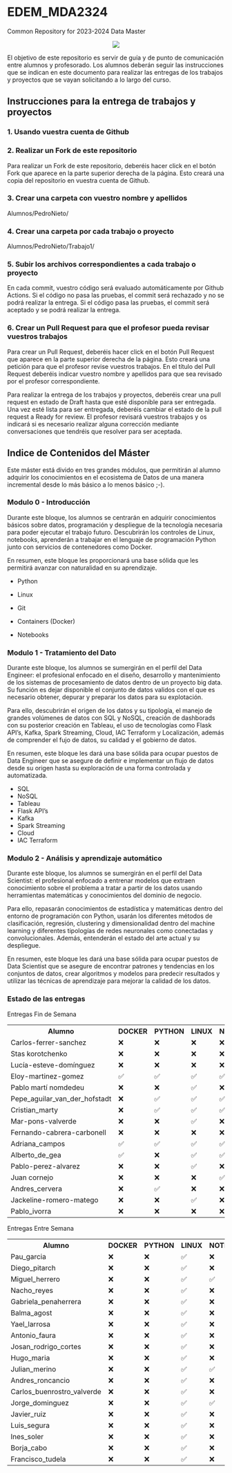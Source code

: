 # EDEM_MDA2324
Common Repository for 2023-2024 Data Master

<div align=center><img src="https://edem.eu/wp-content/uploads/2019/11/peces_edem.png" /></div>

El objetivo de este repositorio es servir de guía y de punto de comunicación entre alumnos y profesorado. Los alumnos deberán seguir las instrucciones que se indican en este documento para realizar las entregas de los trabajos y proyectos que se vayan solicitando a lo largo del curso.

## Instrucciones para la entrega de trabajos y proyectos

### 1. Usando vuestra cuenta de Github
### 2. Realizar un Fork de este repositorio

Para realizar un Fork de este repositorio, deberéis hacer click en el botón Fork que aparece en la parte superior derecha de la página. Esto creará una copia del repositorio en vuestra cuenta de Github.

### 3. Crear una carpeta con vuestro nombre y apellidos

Alumnos/PedroNieto/

### 4. Crear una carpeta por cada trabajo o proyecto

Alumnos/PedroNieto/Trabajo1/

### 5. Subir los archivos correspondientes a cada trabajo o proyecto

En cada commit, vuestro código será evaluado automáticamente por Github Actions. Si el código no pasa las pruebas, el commit será rechazado y no se podrá realizar la entrega. Si el código pasa las pruebas, el commit será aceptado y se podrá realizar la entrega.


### 6. Crear un Pull Request para que el profesor pueda revisar vuestros trabajos

Para crear un Pull Request, deberéis hacer click en el botón Pull Request que aparece en la parte superior derecha de la página. Esto creará una petición para que el profesor revise vuestros trabajos. En el título del Pull Request deberéis indicar vuestro nombre y apellidos para que sea revisado por el profesor correspondiente.

Para realizar la entrega de los trabajos y proyectos, deberéis crear una pull request en estado de Draft hasta que esté disponible para ser entregada. Una vez esté lista para ser entregada, deberéis cambiar el estado de la pull request a Ready for review. El profesor revisará vuestros trabajos y os indicará si es necesario realizar alguna corrección mediante conversaciones que tendréis que resolver para ser aceptada.

## Indice de Contenidos del Máster

Este máster está divido en tres grandes módulos, que permitirán al alumno adquirir los conocimientos en el ecosistema de Datos de una manera incremental desde lo más básico a lo menos básico ;-).

### Modulo 0 - Introducción 
Durante este bloque, los alumnos se centrarán en adquirir conocimientos básicos sobre datos, programación y despliegue de la tecnología necesaria para poder ejecutar el trabajo futuro. Descubrirán los controles de Linux, notebooks, aprenderán a trabajar en el lenguaje de programación Python junto con servicios de contenedores como Docker.

En resumen, este bloque les proporcionará una base sólida que les permitirá avanzar con naturalidad en su aprendizaje.

- Python

- Linux

- Git

- Containers (Docker)

- Notebooks

### Modulo 1 - Tratamiento del Dato
Durante este bloque, los alumnos se sumergirán en el perfil del Data Engineer: el profesional enfocado en el diseño, desarrollo y mantenimiento de los sistemas de procesamiento de datos dentro de un proyecto big data. Su función es dejar disponible el conjunto de datos validos con el que es necesario obtener, depurar y preparar los datos para su explotación.

Para ello, descubrirán el origen de los datos y su tipología, el manejo de grandes volúmenes de datos con SQL y NoSQL, creación de dashborads con su posterior creación en Tableau, el uso de tecnologías como Flask API’s, Kafka, Spark Streaming, Cloud, IAC Terraform y Localización, además de comprender el fujo de datos, su calidad y el gobierno de datos.

En resumen, este bloque les dará una base sólida para ocupar puestos de Data Engineer que se asegure de definir e implementar un flujo de datos desde su origen hasta su exploración de una forma controlada y automatizada.

- SQL
- NoSQL
- Tableau
- Flask API’s
- Kafka
- Spark Streaming
- Cloud
- IAC Terraform


### Modulo 2 - Análisis y aprendizaje automático

Durante este bloque, los alumnos se sumergirán en el perfil del Data Scientist: el profesional enfocado a entrenar modelos que extraen conocimiento sobre el problema a tratar a partir de los datos usando herramientas matemáticas y conocimientos del dominio de negocio.

Para ello, repasarán conocimientos de estadística y matemáticas dentro del entorno de programación con Python, usarán los diferentes métodos de clasificación, regresión, clustering y dimensionalidad dentro del machine learning y diferentes tipologías de redes neuronales como conectadas y convolucionales. Además, entenderán el estado del arte actual y su despliegue.

En resumen, este bloque les dará una base sólida para ocupar puestos de Data Scientist que se asegure de encontrar patrones y tendencias en los conjuntos de datos, crear algoritmos y modelos para predecir resultados y utilizar las técnicas de aprendizaje para mejorar la calidad de los datos.

### Estado de las entregas
Entregas Fin de Semana
<table><tr><th>Alumno</th><th>DOCKER</th><th>PYTHON</th><th>LINUX</th><th>NOTEBOOKS</th><th>AHORCADO</th></tr><tr><td>Carlos-ferrer-sanchez</td><td>❌</td><td>❌</td><td>❌</td><td>❌</td><td>✅</td></tr><tr><td>Stas korotchenko</td><td>❌</td><td>❌</td><td>❌</td><td>❌</td><td>✅</td></tr><tr><td>Lucía-esteve-domínguez</td><td>❌</td><td>❌</td><td>❌</td><td>❌</td><td>✅</td></tr><tr><td>Eloy-martinez-gomez</td><td>✅</td><td>✅</td><td>✅</td><td>✅</td><td>✅</td></tr><tr><td>Pablo martí nomdedeu</td><td>❌</td><td>❌</td><td>✅</td><td>❌</td><td>✅</td></tr><tr><td>Pepe_aguilar_van_der_hofstadt</td><td>❌</td><td>✅</td><td>✅</td><td>✅</td><td>✅</td></tr><tr><td>Cristian_marty</td><td>❌</td><td>✅</td><td>✅</td><td>✅</td><td>✅</td></tr><tr><td>Mar-pons-valverde</td><td>❌</td><td>❌</td><td>✅</td><td>❌</td><td>✅</td></tr><tr><td>Fernando-cabrera-carbonell</td><td>❌</td><td>❌</td><td>❌</td><td>❌</td><td>❌</td></tr><tr><td>Adriana_campos</td><td>✅</td><td>✅</td><td>✅</td><td>✅</td><td>✅</td></tr><tr><td>Alberto_de_gea</td><td>✅</td><td>❌</td><td>✅</td><td>✅</td><td>✅</td></tr><tr><td>Pablo-perez-alvarez</td><td>❌</td><td>❌</td><td>✅</td><td>❌</td><td>✅</td></tr><tr><td>Juan cornejo</td><td>❌</td><td>❌</td><td>❌</td><td>✅</td><td>✅</td></tr><tr><td>Andres_cervera</td><td>❌</td><td>✅</td><td>❌</td><td>❌</td><td>❌</td></tr><tr><td>Jackeline-romero-matego</td><td>❌</td><td>❌</td><td>✅</td><td>❌</td><td>✅</td></tr><tr><td>Pablo_ivorra</td><td>❌</td><td>❌</td><td>❌</td><td>❌</td><td>❌</td></tr></table>

Entregas Entre Semana
<table><tr><th>Alumno</th><th>DOCKER</th><th>PYTHON</th><th>LINUX</th><th>NOTEBOOKS</th><th>AHORCADO</th></tr><tr><td>Pau_garcia</td><td>❌</td><td>❌</td><td>✅</td><td>❌</td><td>❌</td></tr><tr><td>Diego_pitarch</td><td>❌</td><td>❌</td><td>✅</td><td>❌</td><td>❌</td></tr><tr><td>Miguel_herrero</td><td>❌</td><td>❌</td><td>✅</td><td>✅</td><td>❌</td></tr><tr><td>Nacho_reyes</td><td>❌</td><td>❌</td><td>✅</td><td>❌</td><td>❌</td></tr><tr><td>Gabriela_penaherrera</td><td>❌</td><td>❌</td><td>✅</td><td>❌</td><td>❌</td></tr><tr><td>Balma_agost</td><td>❌</td><td>❌</td><td>✅</td><td>❌</td><td>❌</td></tr><tr><td>Yael_larrosa</td><td>❌</td><td>❌</td><td>✅</td><td>❌</td><td>❌</td></tr><tr><td>Antonio_faura</td><td>❌</td><td>❌</td><td>✅</td><td>❌</td><td>❌</td></tr><tr><td>Josan_rodrigo_cortes</td><td>❌</td><td>❌</td><td>✅</td><td>❌</td><td>❌</td></tr><tr><td>Hugo_maria</td><td>❌</td><td>❌</td><td>✅</td><td>❌</td><td>❌</td></tr><tr><td>Julian_merino</td><td>❌</td><td>❌</td><td>✅</td><td>✅</td><td>❌</td></tr><tr><td>Andres_roncancio</td><td>❌</td><td>❌</td><td>✅</td><td>❌</td><td>❌</td></tr><tr><td>Carlos_buenrostro_valverde</td><td>❌</td><td>❌</td><td>✅</td><td>❌</td><td>❌</td></tr><tr><td>Jorge_dominguez</td><td>❌</td><td>❌</td><td>✅</td><td>✅</td><td>❌</td></tr><tr><td>Javier_ruiz</td><td>❌</td><td>❌</td><td>✅</td><td>❌</td><td>❌</td></tr><tr><td>Luis_segura</td><td>❌</td><td>❌</td><td>✅</td><td>❌</td><td>❌</td></tr><tr><td>Ines_soler</td><td>❌</td><td>❌</td><td>✅</td><td>❌</td><td>❌</td></tr><tr><td>Borja_cabo</td><td>❌</td><td>❌</td><td>✅</td><td>❌</td><td>❌</td></tr><tr><td>Francisco_tudela</td><td>❌</td><td>❌</td><td>✅</td><td>❌</td><td>❌</td></tr></table>
